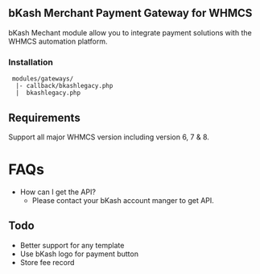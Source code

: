 ## bKash Merchant Payment Gateway for WHMCS

bKash Mechant module allow you to integrate payment solutions with the WHMCS automation platform.


### Installation

```
 modules/gateways/
  |- callback/bkashlegacy.php
  |  bkashlegacy.php
```

## Requirements

Support all major WHMCS version including version 6, 7 & 8.


# FAQs

- How can I get the API?
    - Please contact your bKash account manger to get API.


## Todo

- Better support for any template
- Use bKash logo for payment button
- Store fee record
